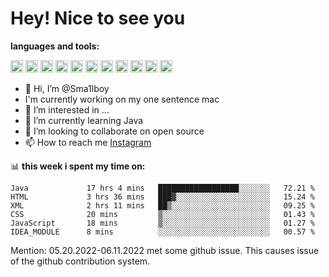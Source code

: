 # **Hey! Nice to see you**

**languages and tools:**  

<code><img height="20" src="https://cdn.iconscout.com/icon/free/png-256/java-60-1174953.png"></code>
<code><img height="20" src="https://cdn.iconscout.com/icon/free/png-256/javascript-2038874-1720087.png"></code>
<code><img height="20" src="https://cdn.iconscout.com/icon/free/png-256/css-37-226088.png"></code>
<code><img height="20" src="https://cdn-icons-png.flaticon.com/512/919/919827.png"></code>
<code><img height="20" src="https://upload.wikimedia.org/wikipedia/commons/thumb/9/9c/IntelliJ_IDEA_Icon.svg/2048px-IntelliJ_IDEA_Icon.svg.png"></code>
<code><img height="20" src="https://upload.wikimedia.org/wikipedia/commons/thumb/9/9a/Visual_Studio_Code_1.35_icon.svg/2048px-Visual_Studio_Code_1.35_icon.svg.png"></code>
<code><img height="20" src="https://cdn.iconscout.com/icon/free/png-256/node-js-1174925.png"></code>
<code><img height="20" src="https://www.pinclipart.com/picdir/middle/336-3363961_spring-boot-cloud-microservices-clipart.png"></code>
<code><img height="20" src="https://upload.wikimedia.org/wikipedia/en/0/0c/Xcode_icon.png"></code>
<code><img height="20" src="https://cdn4.iconfinder.com/data/icons/logos-3/504/Swift-2-512.png"></code>
<code><img height="20" src="https://cdn-icons-png.flaticon.com/512/174/174836.png"></code>


- 👋 Hi, I’m @Sma1lboy
- I'm currently working on my one sentence mac
- 👀 I’m interested in ...
- 🌱 I’m currently learning Java
- 💞️ I’m looking to collaborate on open source
- 📫 How to reach me [Instagram](https://www.instagram.com/sma1lboy/)

📊 **this week i spent my time on:**
<!--START_SECTION:waka-->

```text
Java             17 hrs 4 mins   ██████████████████░░░░░░░   72.21 %
HTML             3 hrs 36 mins   ███▓░░░░░░░░░░░░░░░░░░░░░   15.24 %
XML              2 hrs 11 mins   ██▒░░░░░░░░░░░░░░░░░░░░░░   09.25 %
CSS              20 mins         ▒░░░░░░░░░░░░░░░░░░░░░░░░   01.43 %
JavaScript       18 mins         ▒░░░░░░░░░░░░░░░░░░░░░░░░   01.27 %
IDEA_MODULE      8 mins          ░░░░░░░░░░░░░░░░░░░░░░░░░   00.57 %
```

<!--END_SECTION:waka-->

Mention: 05.20.2022-06.11.2022 met some github issue. This causes issue of the github contribution system.



